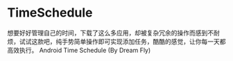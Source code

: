TimeSchedule
============
想要好好管理自己的时间，下载了这么多应用，却被复杂冗余的操作而感到不耐烦，试试这款吧，纯手势简单操作即可实现添加任务，酷酷的感觉，让你每一天都高效执行。
Android Time Schedule (By Dream Fly)

